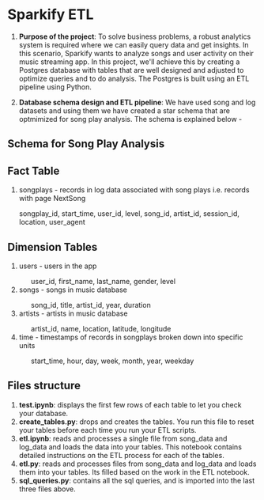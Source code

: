 # Sparkify ETL 

1. <b>Purpose of the project</b>: To solve business problems, a robust analytics system is required where we can easily query data and get insights. In this scenario, Sparkify wants to analyze songs and user activity on their music streaming app. In this project, we'll achieve this by creating a Postgres database with tables that are well designed and adjusted to optimize queries and to do analysis. The Postgres is built using an ETL pipeline using Python.

2. <b>Database schema design and ETL pipeline</b>: We have used song and log datasets and using them we have created a star schema that are optmimized for song play analysis. The schema is explained below - 


## Schema for Song Play Analysis

## Fact Table

<ol><li>songplays - records in log data associated with song plays i.e. records with page NextSong</li></ol>
   <ul>songplay_id, start_time, user_id, level, song_id, artist_id, session_id, location, user_agent</ul> 
  

## Dimension Tables

<ol><li>users - users in the app</li>
   <ul>user_id, first_name, last_name, gender, level</ul> 
<li>songs - songs in music database</li>
   <ul>song_id, title, artist_id, year, duration</ul> 
<li>artists - artists in music database</li>
   <ul>artist_id, name, location, latitude, longitude</ul> 
<li>time - timestamps of records in songplays broken down into specific units</li>
   <ul>start_time, hour, day, week, month, year, weekday</ul> 
</ol> 
    

## Files structure

1. <b>test.ipynb</b>: displays the first few rows of each table to let you check your database.
2. <b>create_tables.py</b>: drops and creates the tables. You run this file to reset your tables before each time you run your ETL scripts.
3. <b>etl.ipynb</b>: reads and processes a single file from song_data and log_data and loads the data into your tables. This notebook contains detailed instructions on the ETL process for each of the tables.
4. <b>etl.py</b>: reads and processes files from song_data and log_data and loads them into your tables. Its filled based on the work in the ETL notebook.
5. <b>sql_queries.py</b>: contains all the sql queries, and is imported into the last three files above.
